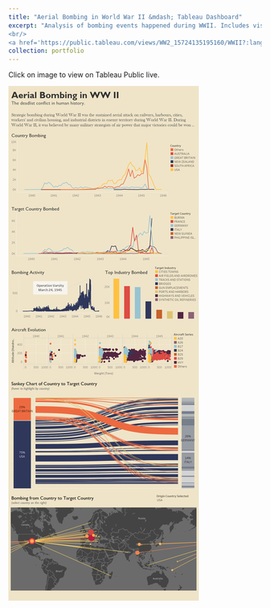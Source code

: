 ```yaml
---
title: "Aerial Bombing in World War II &mdash; Tableau Dashboard"
excerpt: "Analysis of bombing events happened during WWII. Includes visualization using Sankey chart, map, scatter plot, line graph and bar chart.
<br/>
<a href='https://public.tableau.com/views/WW2_15724135195160/WWII?:language=en&:display_count=y&:origin=viz_share_link'><img src='/assets/ww2.png' alt='World War II on Tableau dashboard' width='500'/></a>"
collection: portfolio
---
```


Click on image to view on Tableau Public live.

[![World War II on Tableau dashboard](/assets/WWII.png)](https://public.tableau.com/views/WW2_15724135195160/WWII?:language=en&:display_count=y&:origin=viz_share_link)
